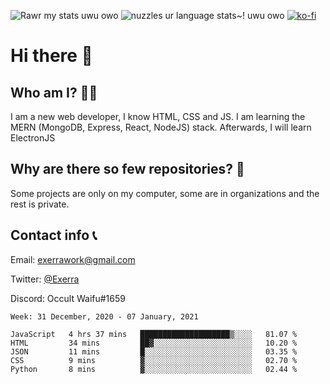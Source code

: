 ![Rawr my stats uwu owo](https://github-readme-stats.vercel.app/api?username=Exerra&show_icons=true&theme=buefy)
![nuzzles ur language stats~! uwu owo](https://github-readme-stats.vercel.app/api/top-langs/?username=Exerra&layout=compact)
[![ko-fi](https://www.ko-fi.com/img/githubbutton_sm.svg)](https://ko-fi.com/X8X130H96)
# Hi there 👋
## Who am I? 🙋‍♀️
I am a new web developer, I know HTML, CSS and JS. I am learning the MERN (MongoDB, Express, React, NodeJS) stack. Afterwards, I will learn ElectronJS
## Why are there so few repositories? 🤔
Some projects are only on my computer, some are in organizations and the rest is private.
## Contact info 📞
Email: [exerrawork@gmail.com](mailto:exerrawork@gmail.com)

Twitter: [@Exerra](https://twitter.com/exerra)

Discord: Occult Waifu#1659

<!--START_SECTION:waka-->
```text
Week: 31 December, 2020 - 07 January, 2021

JavaScript   4 hrs 37 mins   ████████████████████▒░░░░   81.07 % 
HTML         34 mins         ██▓░░░░░░░░░░░░░░░░░░░░░░   10.20 % 
JSON         11 mins         █░░░░░░░░░░░░░░░░░░░░░░░░   03.35 % 
CSS          9 mins          ▓░░░░░░░░░░░░░░░░░░░░░░░░   02.70 % 
Python       8 mins          ▓░░░░░░░░░░░░░░░░░░░░░░░░   02.44 % 
```
<!--END_SECTION:waka-->
